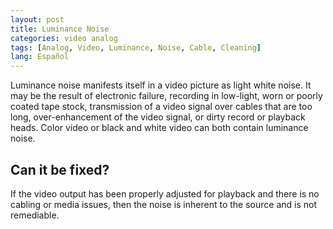 ```yaml
---
layout: post
title: Luminance Noise
categories: video analog
tags: [Analog, Video, Luminance, Noise, Cable, Cleaning]
lang: Español
---
```


Luminance noise manifests itself in a video picture as light white noise. It may be the result of electronic failure, recording in low-light, worn or poorly coated tape stock, transmission of a video signal over cables that are too long, over-enhancement of the video signal, or dirty record or playback heads. Color video or black and white video can both contain luminance noise.

## Can it be fixed?

If the video output has been properly adjusted for playback and there is no cabling or media issues, then the noise is inherent to the source and is not remediable.

